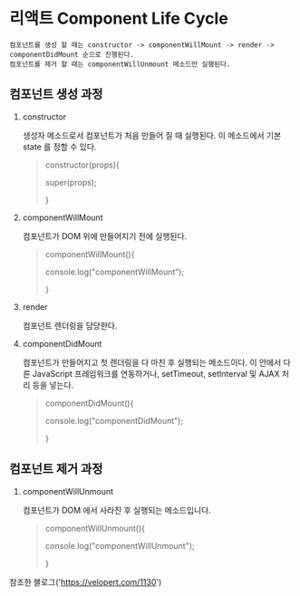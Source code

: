 # 리액트 Component Life Cycle
    컴포넌트를 생성 할 때는 constructor -> componentWillMount -> render -> componentDidMount 순으로 진행된다.
    컴포넌트를 제거 할 때는 componentWillUnmount 메소드만 실행된다.
## 컴포넌트 생성 과정
1. constructor
 
    생성자 메소드로서 컴포넌트가 처음 만들어 질 때 실행된다.
    이 메소드에서 기본 state 를 정할 수 있다.
    >constructor(props){
    >    
    >   super(props);
    >
    >}  
3. componentWillMount
  
    컴포넌트가 DOM 위에 만들어지기 전에 실행된다.
    >componentWillMount(){
    >
    >   console.log("componentWillMount");
    >
    >}
4. render
 
    컴포넌트 렌더링을 담당한다.
5. componentDidMount
 
    컴포넌트가 만들어지고 첫 렌더링을 다 마친 후 실행되는 메소드이다.
    이 안에서 다른 JavaScript 프레임워크를 연동하거나,
    setTimeout, setInterval 및 AJAX 처리 등을 넣는다.
    >componentDidMount(){
    >
    >   console.log("componentDidMount");
    >
    >}


## 컴포넌트 제거 과정
1. componentWillUnmount
 
    컴포넌트가 DOM 에서 사라진 후 실행되는 메소드입니다.

    >componentWillUnmount(){
    >
    >    console.log("componentWillUnmount");
    >
    >}


참조한 블로그('https://velopert.com/1130')